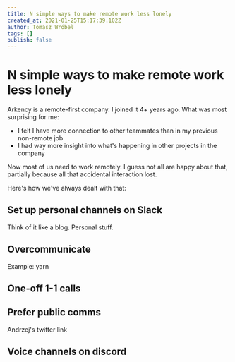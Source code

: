 ```yaml
---
title: N simple ways to make remote work less lonely
created_at: 2021-01-25T15:17:39.102Z
author: Tomasz Wróbel
tags: []
publish: false
---
```


# N simple ways to make remote work less lonely

Arkency is a remote-first company. I joined it 4+ years ago. What was most surprising for me:

* I felt I have more connection to other teammates than in my previous non-remote job
* I had way more insight into what's happening in other projects in the company

Now most of us need to work remotely. I guess not all are happy about that, partially because all that accidental interaction lost.

Here's how we've always dealt with that:

## Set up personal channels on Slack

Think of it like a blog. Personal stuff.

## Overcommunicate

Example: yarn

## One-off  1-1 calls

## Prefer public comms

Andrzej's twitter link

## Voice channels on discord

